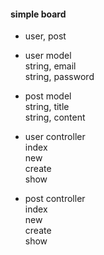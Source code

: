#### simple board

- user, post

- user model <br>
string, email <br>
string, password

- post model <br>
string, title <br>
string, content

- user controller <br>
index <br>
new <br>
create <br>
show

- post controller <br>
index <br>
new <br>
create <br>
show